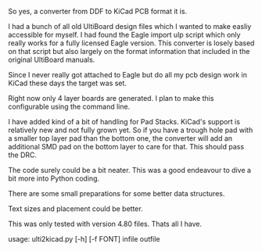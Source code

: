 So yes, a converter from DDF to KiCad PCB format it is.

I had a bunch of all old UltiBoard design files which I wanted to make easliy accessible for myself.
I had found the Eagle import ulp script which only really works for a fully licensed Eagle version.
This converter is losely based on that script but also largely on the format information that included
in the original UltiBoard manuals.

Since I never really got attached to Eagle but do all my pcb design work in KiCad these days the target
was set.

Right now only 4 layer boards are generated. I plan to make this configurable using the command line.

I have added kind of a bit of handling for Pad Stacks. KiCad's support is relatively new and not
fully grown yet. So if you have a trough hole pad with a smaller top layer pad than the bottom one,
the converter will add an additional SMD pad on the bottom layer to care for that.
This should pass the DRC.

The code surely could be a bit neater. 
This was a good endeavour to dive a bit more into Python coding.

There are some small preparations for some better data structures.

Text sizes and placement could be better.

This was only tested with version 4.80 files. Thats all I have.

usage: ulti2kicad.py \[-h\] \[-f FONT\] infile outfile

